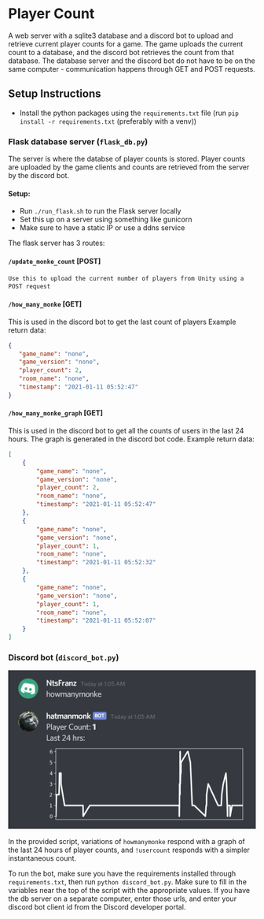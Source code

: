 # Player Count
A web server with a sqlite3 database and a discord bot to upload and retrieve current player counts for a game.
The game uploads the current count to a database, and the discord bot retrieves the count from that database. The database server and the discord bot do not have to be on the same computer - communication happens through GET and POST requests.

## Setup Instructions
 - Install the python packages using the `requirements.txt` file (run `pip install -r requirements.txt` (preferably with a venv))

### Flask database server (`flask_db.py`)
The server is where the databse of player counts is stored. Player counts are uploaded by the game clients and counts are retrieved from the server by the discord bot.

#### Setup:
 - Run `./run_flask.sh` to run the Flask server locally
 - Set this up on a server using something like gunicorn
 - Make sure to have a static IP or use a ddns service

The flask server has 3 routes:
#### `/update_monke_count` [POST]
	Use this to upload the current number of players from Unity using a POST request
	
#### `/how_many_monke` [GET]
 This is used in the discord bot to get the last count of players
 Example return data:
 ```json
{
    "game_name": "none",
    "game_version": "none",
    "player_count": 2,
    "room_name": "none",
    "timestamp": "2021-01-11 05:52:47"
}
```

#### `/how_many_monke_graph` [GET]
This is used in the discord bot to get all the counts of users in the last 24 hours. The graph is generated in the discord bot code.
Example return data:
```json
[
    {
        "game_name": "none",
        "game_version": "none",
        "player_count": 2,
        "room_name": "none",
        "timestamp": "2021-01-11 05:52:47"
    },
    {
        "game_name": "none",
        "game_version": "none",
        "player_count": 1,
        "room_name": "none",
        "timestamp": "2021-01-11 05:52:32"
    },
    {
        "game_name": "none",
        "game_version": "none",
        "player_count": 1,
        "room_name": "none",
        "timestamp": "2021-01-11 05:52:07"
    }
]
```

### Discord bot (`discord_bot.py`)
![Example bot response](example_graph_response.png)

In the provided script, variations of `howmanymonke` respond with a graph of the last 24 hours of player counts, and `!usercount` responds with a simpler instantaneous count.

To run the bot, make sure you have the requirements installed through `requirements.txt`, then run `python discord_bot.py`.
Make sure to fill in the variables near the top of the script with the appropriate values. If you have the db server on a separate computer, enter those urls, and enter your discord bot client id from the Discord developer portal.